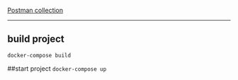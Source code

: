[Postman collection](https://go.postman.co/workspace/My-Workspace~328a894c-ba6f-4cbb-8f65-ae28e2e38efa/collection/14888355-ec9c8ba4-4a96-42a2-baf4-e0d571c4299f)
___
## build project
```docker-compose build```

##start project
```docker-compose up```
